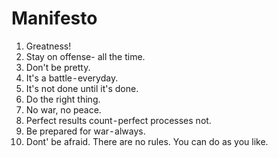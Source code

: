 # Manifesto
1. Greatness!
2. Stay on offense- all the time.
3. Don't be pretty.
4. It's a battle - everyday.
5. It's not done until it's done.
6. Do the right thing.
7. No war, no peace.
8. Perfect results count - perfect processes not.
9. Be prepared for war - always.
10. Dont' be afraid. There are no rules. You can do as you like.

